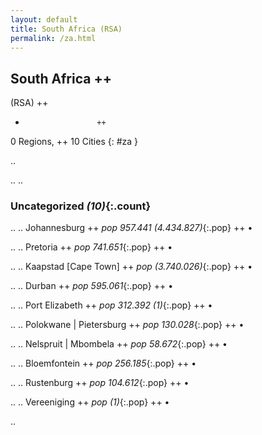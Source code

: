```yaml
---
layout: default
title: South Africa (RSA)
permalink: /za.html
---
```



## South Africa   ++
(RSA)  ++
-                     ++
0 Regions, ++
10 Cities
{: #za }

.. 




.. 
.. 


### Uncategorized _(10)_{:.count}


..
..
Johannesburg  ++
 _pop 957.441 (4.434.827)_{:.pop} ++
•

..
..
Pretoria  ++
 _pop 741.651_{:.pop} ++
•

..
..
Kaapstad [Cape Town]  ++
 _pop (3.740.026)_{:.pop} ++
•

..
..
Durban  ++
 _pop 595.061_{:.pop} ++
•

..
..
Port Elizabeth  ++
 _pop 312.392 (1)_{:.pop} ++
•

..
..
Polokwane | Pietersburg  ++
 _pop 130.028_{:.pop} ++
•

..
..
Nelspruit | Mbombela  ++
 _pop 58.672_{:.pop} ++
•

..
..
Bloemfontein  ++
 _pop 256.185_{:.pop} ++
•

..
..
Rustenburg  ++
 _pop 104.612_{:.pop} ++
•

..
..
Vereeniging  ++
 _pop (1)_{:.pop} ++
•




.. 
 

